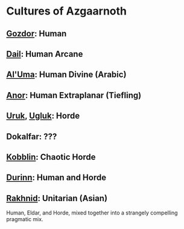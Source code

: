 # Cultures of Azgaarnoth


## [Gozdor](Gozdor.md): Human

## [Dail](Dail.md): Human Arcane

## [Al'Uma](AlUma.md): Human Divine (Arabic)

## [Anor](Anor.md): Human Extraplanar (Tiefling)

## [Uruk](Uruk.md), [Ugluk](Ugluk.md): Horde

## Dokalfar: ???

## [Kobblin](Kobblin.md): Chaotic Horde

## [Durinn](Durinn.md): Human and Horde

## [Rakhnid](Rakhnid.md): Unitarian (Asian)
Human, Eldar, and Horde, mixed together into a strangely compelling pragmatic mix.

